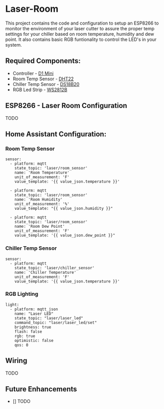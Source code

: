 # Laser-Room
This project contains the code and configuration to setup an ESP8266 to monitor the environment of your laser cutter to assure the proper temp settings for your chiller based on room temperature, humidity and dew point. It also contains basic RGB funtionality to control the LED's in your system.

## Required Components:
* Controller - [D1 Mini](https://www.amazon.com/gp/product/B07KW54YSK/ref=ppx_yo_dt_b_search_asin_title?ie=UTF8&psc=1)
* Room Temp Sensor - [DHT22](https://www.amazon.com/gp/product/B07WP4VZTH/ref=ppx_yo_dt_b_search_asin_title?ie=UTF8&psc=1)
* Chiller Temp Sensor - [DS18B20](https://www.amazon.com/gp/product/B087JQ6MCP/ref=ppx_yo_dt_b_search_asin_title?ie=UTF8&psc=1)
* RGB Led Strip - [WS2812B](https://www.amazon.com/gp/product/B01CDTEID0/ref=ppx_yo_dt_b_search_asin_title?ie=UTF8&psc=1)

## ESP8266 - Laser Room Configuration
TODO


## Home Assistant Configuration:

### Room Temp Sensor
```
sensor:
  - platform: mqtt
    state_topic: 'laser/room_sensor'
    name: 'Room Temperature'
    unit_of_measurement: 'F'
    value_template: '{{ value_json.temperature }}'

  - platform: mqtt
    state_topic: 'laser/room_sensor'
    name: 'Room Humidity'
    unit_of_measurement: '%'
    value_template: "{{ value_json.humidity }}"

  - platform: mqtt
    state_topic: 'laser/room_sensor'
    name: 'Room Dew Point'
    unit_of_measurement: 'F'
    value_template: '{{ value_json.dew_point }}"
```

### Chiller Temp Sensor
```
sensor:
  - platform: mqtt
    state_topic: 'laser/chiller_sensor'
    name: 'Chiller Temperature'
    unit_of_measurement: 'F'
    value_template: '{{ value_json.temperature }}'
```

### RGB Lighting
```
light:  
  - platform: mqtt_json  
    name: "Laser LED"  
    state_topic: "laser/laser_led"  
    command_topic: "laser/laser_led/set"  
    brightness: true  
    flash: false  
    rgb: true  
    optimistic: false  
    qos: 0  
```

## Wiring
TODO


## Future Enhancements
- [] TODO